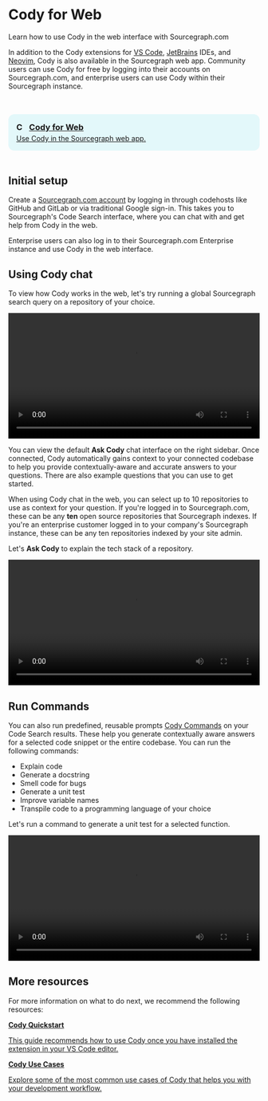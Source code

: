 <style>

  .markdown-body .cards {
  display: flex;
  align-items: stretch;
}

.markdown-body .cards .card {
  flex: 1;
  margin: 0.5em;
  color: var(--text-color);
  border-radius: 4px;
  border: 1px solid var(--sidebar-nav-active-bg);
  padding: 1.5rem;
  padding-top: 1.25rem;
}

.markdown-body .cards .card:hover {
  color: var(--link-color);
}

.markdown-body .cards .card span {
  color: var(--link-color);
  font-weight: bold;
}

.markdown-body .cards {
  display: flex;
  align-items: stretch;
}

.markdown-body .cards .card {
  flex: 1;
  margin: 0.5em;
  color: var(--text-color);
  border-radius: 4px;
  border: 1px solid var(--sidebar-nav-active-bg);
  padding: 1.5rem;
  padding-top: 1.25rem;
}

.markdown-body .cards .card:hover {
  color: var(--link-color);
}

.markdown-body .cards .card span {
  color: var(--link-color);
  font-weight: bold;
}

.limg {
  list-style: none;
  margin: 3rem 0 !important;
  padding: 0 !important;
}
.limg li {
  margin-bottom: 1rem;
  padding: 0 !important;
}

.limg li:last {
  margin-bottom: 0;
}

.limg a {
    display: flex;
    flex-direction: column;
    transition-property: all;
   transition-timing-function: cubic-bezier(0.4, 0, 0.2, 1);
     transition-duration: 350ms;
     border-radius: 0.75rem;
  padding-top: 1rem;
  padding-bottom: 1rem;

}

.limg a {
  padding-left: 1rem;
  padding-right: 1rem;
  background: rgb(113 220 232 / 19%);
}

.limg p {
  margin: 0rem;
}
.limg a img {
  width: 1rem;
}

.limg h3 {
  display:flex;
  gap: 0.6rem;
  margin-top: 0;
  margin-bottom: .25rem

}

</style>

# Cody for Web

<p class="subtitle">Learn how to use Cody in the web interface with Sourcegraph.com</p>

In addition to the Cody extensions for [VS Code](./install-vscode.md), [JetBrains](./install-jetbrains.md) IDEs, and [Neovim](./install-neovim.md), Cody is also available in the Sourcegraph web app. Community users can use Cody for free by logging into their accounts on Sourcegraph.com, and enterprise users can use Cody within their Sourcegraph instance.

<ul class="limg">
  <li>
    <a class="card text-left" target="_blank" href="https://sourcegraph.com/sign-in?returnTo=/search">
      <h3><img alt="Cody for Web" src="https://sourcegraph.com/.assets/img/sourcegraph-mark.svg" />Cody for Web</h3>
      <p>Use Cody in the Sourcegraph web app.</p>
    </a>
  </li>
  </ul>

## Initial setup

Create a [Sourcegraph.com account](https://sourcegraph.com/sign-up) by logging in through codehosts like GitHub and GitLab or via traditional Google sign-in. This takes you to Sourcegraph's Code Search interface, where you can chat with and get help from Cody in the web.

Enterprise users can also log in to their Sourcegraph.com Enterprise instance and use Cody in the web interface.

## Using Cody chat

To view how Cody works in the web, let's try running a global Sourcegraph search query on a repository of your choice.

<video width="1920" height="1080" loop playsinline controls style="width: 100%; height: auto; max-width: 50rem">
  <source src="https://storage.googleapis.com/sourcegraph-assets/Docs/Media/run-search-query.mp4" type="video/mp4">
</video>

You can view the default **Ask Cody** chat interface on the right sidebar. Once connected, Cody automatically gains context to your connected codebase to help you provide contextually-aware and accurate answers to your questions. There are also example questions that you can use to get started.

When using Cody chat in the web, you can select up to 10 repositories to use as context for your question. If you're logged in to Sourcegraph.com, these can be any **ten** open source repositories that Sourcegraph indexes. If you're an enterprise customer logged in to your company's Sourcegraph instance, these can be any ten repositories indexed by your site admin.

Let's **Ask Cody** to explain the tech stack of a repository.

<video width="1920" height="1080" loop playsinline controls style="width: 100%; height: auto; max-width: 50rem">
  <source src="https://storage.googleapis.com/sourcegraph-assets/Docs/Media/search-cody-chat.mp4" type="video/mp4">
</video>

## Run Commands

You can also run predefined, reusable prompts [Cody Commands](./../capabilities.md#commands) on your Code Search results. These help you generate contextually aware answers for a selected code snippet or the entire codebase. You can run the following commands:

- Explain code
- Generate a docstring
- Smell code for bugs
- Generate a unit test
- Improve variable names
- Transpile code to a programming language of your choice

Let's run a command to generate a unit test for a selected function.

<video width="1920" height="1080" loop playsinline controls style="width: 100%; height: auto; max-width: 50rem">
  <source src="https://storage.googleapis.com/sourcegraph-assets/Docs/Media/cody-commands-sg.mp4" type="video/mp4">
</video>

## More resources

For more information on what to do next, we recommend the following resources:

<div class="cards">
  <a class="card text-left" href="./../quickstart"><b>Cody Quickstart</b><p>This guide recommends how to use Cody once you have installed the extension in your VS Code editor.</p></a>
  <a class="card text-left" href="./../use-cases/generate-unit-tests"><b>Cody Use Cases</b><p>Explore some of the most common use cases of Cody that helps you with your development workflow.</p></a>
</div
